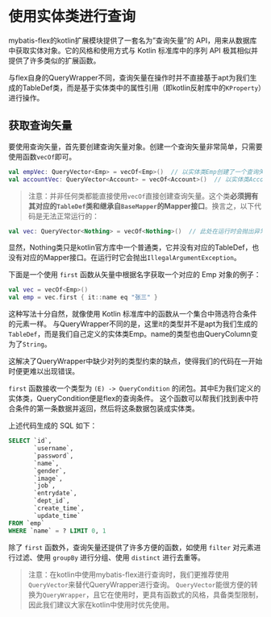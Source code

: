 # 使用实体类进行查询

mybatis-flex的kotlin扩展模块提供了一套名为”查询矢量”的 API，用来从数据库中获取实体对象。它的风格和使用方式与 Kotlin 标准库中的序列 API 极其相似并提供了许多类似的扩展函数。

与flex自身的QueryWrapper不同，查询矢量在操作时并不直接基于apt为我们生成的TableDef类，而是基于实体类中的属性引用（即kotlin反射库中的`KProperty`）进行操作。

## 获取查询矢量

要使用查询矢量，首先要创建查询矢量对象。创建一个查询矢量非常简单，只需要使用函数`vecOf`即可。

```kotlin
val empVec: QueryVector<Emp> = vecOf<Emp>()  // 以实体类Emp创建了一个查询矢量
val accountVec: QueryVector<Account> = vecOf<Account>()  // 以实体类Account创建了一个查询矢量
```

> 注意：并非任何类都能直接使用`vecOf`直接创建查询矢量。这个类**必须拥有其对应的`TableDef`类和继承自`BaseMapper`的Mapper接口**。换言之，以下代码是无法正常运行的：

```kotlin
val vec: QueryVector<Nothing> = vecOf<Nothing>()  // 此处在运行时会抛出异常
```

显然，Nothing类只是kotlin官方库中一个普通类，它并没有对应的TableDef，也没有对应的Mapper接口。在运行时它会抛出`IllegalArgumentException`。

下面是一个使用 `first` 函数从矢量中根据名字获取一个对应的 Emp 对象的例子：

```kotlin
val vec = vecOf<Emp>()
val emp = vec.first { it::name eq "张三" }
```

这种写法十分自然，就像使用 Kotlin 标准库中的函数从一个集合中筛选符合条件的元素一样。
与QueryWrapper不同的是，这里it的类型并不是apt为我们生成的`TableDef`，而是我们自己定义的实体类Emp。name的类型也由QueryColumn变为了`String`。

这解决了QueryWrapper中缺少对列的类型约束的缺点，使得我们的代码在一开始时便更难以出现错误。

`first` 函数接收一个类型为 `(E) -> QueryCondition` 的闭包。其中E为我们定义的实体类，QueryCondition便是flex的查询条件。
这个函数可以帮我们找到表中符合条件的第一条数据并返回，然后将这条数据包装成实体类。

上述代码生成的 SQL 如下：

```sql
SELECT `id`,
       `username`,
       `password`,
       `name`,
       `gender`,
       `image`,
       `job`,
       `entrydate`,
       `dept_id`,
       `create_time`,
       `update_time`
FROM `emp`
WHERE `name` = ? LIMIT 0, 1
```

除了 `first` 函数外，查询矢量还提供了许多方便的函数，如使用 `filter` 对元素进行过滤、使用 `groupBy` 进行分组、使用 `distinct` 进行去重等。

> 注意：在kotlin中使用mybatis-flex进行查询时，我们更推荐使用`QueryVector`来替代QueryWrapper进行查询。
> `QueryVector`能很方便的转换为`QueryWrapper`，且它在使用时，更具有函数式的风格，具备类型限制，因此我们建议大家在kotlin中使用时优先使用。
